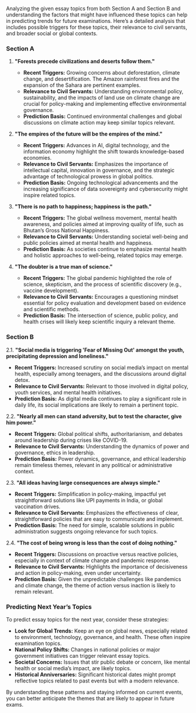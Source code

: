 Analyzing the given essay topics from both Section A and Section B and understanding the factors that might have influenced these topics can help in predicting trends for future examinations. Here’s a detailed analysis that includes possible triggers for these topics, their relevance to civil servants, and broader social or global contexts.

### Section A

1. **"Forests precede civilizations and deserts follow them."**
   - **Recent Triggers:** Growing concerns about deforestation, climate change, and desertification. The Amazon rainforest fires and the expansion of the Sahara are pertinent examples.
   - **Relevance to Civil Servants:** Understanding environmental policy, sustainability, and the impacts of land use on climate change are crucial for policy-making and implementing effective environmental governance.
   - **Prediction Basis:** Continued environmental challenges and global discussions on climate action may keep similar topics relevant.

2. **"The empires of the future will be the empires of the mind."**
   - **Recent Triggers:** Advances in AI, digital technology, and the information economy highlight the shift towards knowledge-based economies.
   - **Relevance to Civil Servants:** Emphasizes the importance of intellectual capital, innovation in governance, and the strategic advantage of technological prowess in global politics.
   - **Prediction Basis:** Ongoing technological advancements and the increasing significance of data sovereignty and cybersecurity might inspire related topics.

3. **"There is no path to happiness; happiness is the path."**
   - **Recent Triggers:** The global wellness movement, mental health awareness, and policies aimed at improving quality of life, such as Bhutan’s Gross National Happiness.
   - **Relevance to Civil Servants:** Understanding societal well-being and public policies aimed at mental health and happiness.
   - **Prediction Basis:** As societies continue to emphasize mental health and holistic approaches to well-being, related topics may emerge.

4. **"The doubter is a true man of science."**
   - **Recent Triggers:** The global pandemic highlighted the role of science, skepticism, and the process of scientific discovery (e.g., vaccine development).
   - **Relevance to Civil Servants:** Encourages a questioning mindset essential for policy evaluation and development based on evidence and scientific methods.
   - **Prediction Basis:** The intersection of science, public policy, and health crises will likely keep scientific inquiry a relevant theme.

### Section B

2.1. **"Social media is triggering 'Fear of Missing Out' amongst the youth, precipitating depression and loneliness."**
   - **Recent Triggers:** Increased scrutiny on social media’s impact on mental health, especially among teenagers, and the discussions around digital detox.
   - **Relevance to Civil Servants:** Relevant to those involved in digital policy, youth services, and mental health initiatives.
   - **Prediction Basis:** As digital media continues to play a significant role in daily life, its social implications are likely to remain a pertinent topic.

2.2. **"Nearly all men can stand adversity, but to test the character, give him power."**
   - **Recent Triggers:** Global political shifts, authoritarianism, and debates around leadership during crises like COVID-19.
   - **Relevance to Civil Servants:** Understanding the dynamics of power and governance, ethics in leadership.
   - **Prediction Basis:** Power dynamics, governance, and ethical leadership remain timeless themes, relevant in any political or administrative context.

2.3. **"All ideas having large consequences are always simple."**
   - **Recent Triggers:** Simplification in policy-making, impactful yet straightforward solutions like UPI payments in India, or global vaccination drives.
   - **Relevance to Civil Servants:** Emphasizes the effectiveness of clear, straightforward policies that are easy to communicate and implement.
   - **Prediction Basis:** The need for simple, scalable solutions in public administration suggests ongoing relevance for such topics.

2.4. **"The cost of being wrong is less than the cost of doing nothing."**
   - **Recent Triggers:** Discussions on proactive versus reactive policies, especially in context of climate change and pandemic response.
   - **Relevance to Civil Servants:** Highlights the importance of decisiveness and action in policy-making, even under uncertainty.
   - **Prediction Basis:** Given the unpredictable challenges like pandemics and climate change, the theme of action versus inaction is likely to remain relevant.

### Predicting Next Year’s Topics

To predict essay topics for the next year, consider these strategies:
- **Look for Global Trends:** Keep an eye on global news, especially related to environment, technology, governance, and health. These often inspire examination topics.
- **National Policy Shifts:** Changes in national policies or major government initiatives can trigger relevant essay topics.
- **Societal Concerns:** Issues that stir public debate or concern, like mental health or social media’s impact, are likely topics.
- **Historical Anniversaries:** Significant historical dates might prompt reflective topics related to past events but with a modern relevance.

By understanding these patterns and staying informed on current events, you can better anticipate the themes that are likely to appear in future exams.